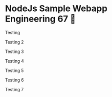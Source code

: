 # NodeJs Sample Webapp Engineering 67 :taco:

 Testing 
 
Testing 2 

Testing 3

Testing 4 

Testing 5

Testing 6 

Testing 7 